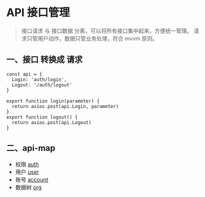 # API 接口管理

> 接口请求 与 接口数据 分离，可以将所有接口集中起来，方便统一管理。
> 请求只管用户动作，数据只管业务处理，符合 mvvm 原则。

## 一、接口 转换成 请求

```es6
const api = {
  Login: 'auth/login',
  Logout: '/auth/logout'
}

export function login(parameter) {
  return axios.post(api.Login, parameter)
}
export function logout() {
  return axios.post(api.Logout)
}
```

## 二、api-map

- 权限 [auth](./modules/auth.js)
- 用户 [user](./modules/user.js)
- 账号 [account](./modules/account.js)
- 数据树 [org](./modules/org.js)
